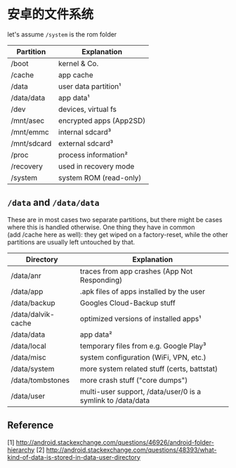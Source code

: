 # 安卓的文件系统

<!--
ID: 3224fcac-943b-43f4-87ab-a342a0dfa17e
Status: publish
Date: 2017-05-29T13:39:00
Modified: 2020-05-16T12:08:19
wp_id: 527
-->

let's assume `/system` is the rom folder

| Partition   | Explanation               |
|---------|---------------------------|
| /boot       | kernel & Co.              |
| /cache      | app cache                 |  
| /data       | user data partition¹      |  
| /data/data  | app data¹                 |  
| /dev        | devices, virtual fs       |  
| /mnt/asec   | encrypted apps (App2SD)   |  
| /mnt/emmc   | internal sdcard³          |  
| /mnt/sdcard | external sdcard³          |  
| /proc       | process information²      |  
| /recovery   | used in recovery mode     |  
| /system     | system ROM (read-only)    |  

`/data` and `/data/data`
------

These are in most cases two separate partitions, but there might be cases where this is handled otherwise. One thing they have in common (add /cache here as well): they get wiped on a factory-reset, while the other partitions are usually left untouched by that.


| Directory          | Explanation                                  |  
|--------------------|----------------------------------------------|
| /data/anr          | traces from app crashes (App Not Responding) |  
| /data/app          | .apk files of apps installed by the user     |  
| /data/backup       | Googles Cloud-Backup stuff                   |  
| /data/dalvik-cache | optimized versions of installed apps¹        |  
| /data/data         | app data²                                    |  
| /data/local        | temporary files from e.g. Google Play³       |  
| /data/misc         | system configuration (WiFi, VPN, etc.)       |  
| /data/system       | more system related stuff (certs, battstat)  |  
| /data/tombstones   | more crash stuff ("core dumps")              |  
| /data/user         | multi-user support, /data/user/0 is a symlink to /data/data|


Reference
------

[1] http://android.stackexchange.com/questions/46926/android-folder-hierarchy
[2] http://android.stackexchange.com/questions/48393/what-kind-of-data-is-stored-in-data-user-directory